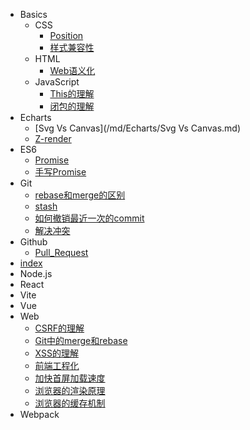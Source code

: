   - Basics
    - CSS
      - [Position](/md/Basics/CSS/Position.md)
      - [样式兼容性](/md/Basics/CSS/样式兼容性.md)
    - HTML
      - [Web语义化](/md/Basics/HTML/Web语义化.md)
    - JavaScript
      - [This的理解](/md/Basics/JavaScript/This的理解.md)
      - [闭包的理解](/md/Basics/JavaScript/闭包的理解.md)
  - Echarts
    - [Svg Vs Canvas](/md/Echarts/Svg Vs Canvas.md)
    - [Z-render](/md/Echarts/Z-render.md)
  - ES6
    - [Promise](/md/ES6/Promise.md)
    - [手写Promise](/md/ES6/手写Promise.md)
  - Git
    - [rebase和merge的区别](/md/Git/rebase和merge的区别.md)
    - [stash](/md/Git/stash.md)
    - [如何撤销最近一次的commit](/md/Git/如何撤销最近一次的commit.md)
    - [解决冲突](/md/Git/解决冲突.md)
  - Github
    - [Pull_Request](/md/Github/Pull_Request.md)
  - [index](/md/index.md)
  - Node.js
  - React
  - Vite
  - Vue
  - Web
    - [CSRF的理解](/md/Web/CSRF的理解.md)
    - [Git中的merge和rebase](/md/Web/Git中的merge和rebase.md)
    - [XSS的理解](/md/Web/XSS的理解.md)
    - [前端工程化](/md/Web/前端工程化.md)
    - [加快首屏加载速度](/md/Web/加快首屏加载速度.md)
    - [浏览器的渲染原理](/md/Web/浏览器的渲染原理.md)
    - [浏览器的缓存机制](/md/Web/浏览器的缓存机制.md)
  - Webpack
